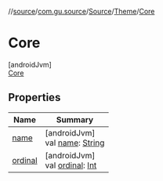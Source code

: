 //[source](../../../../../index.md)/[com.gu.source](../../../index.md)/[Source](../../index.md)/[Theme](../index.md)/[Core](index.md)

# Core

[androidJvm]\
[Core](index.md)

## Properties

| Name | Summary |
|---|---|
| [name](../../../../com.gu.source.components.buttons/-source-button/-icon-side/-right/index.md#-372974862%2FProperties%2F991810224) | [androidJvm]<br>val [name](../../../../com.gu.source.components.buttons/-source-button/-icon-side/-right/index.md#-372974862%2FProperties%2F991810224): [String](https://kotlinlang.org/api/latest/jvm/stdlib/kotlin/-string/index.html) |
| [ordinal](../../../../com.gu.source.components.buttons/-source-button/-icon-side/-right/index.md#-739389684%2FProperties%2F991810224) | [androidJvm]<br>val [ordinal](../../../../com.gu.source.components.buttons/-source-button/-icon-side/-right/index.md#-739389684%2FProperties%2F991810224): [Int](https://kotlinlang.org/api/latest/jvm/stdlib/kotlin/-int/index.html) |
